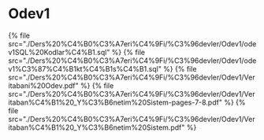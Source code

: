 # Odev1

<!--Index-->

{% file src="./Ders%20%C4%B0%C3%A7eri%C4%9Fi/%C3%96devler/Odev1/odev1SQL%20Kodlar%C4%B1.sql" %}
{% file src="./Ders%20%C4%B0%C3%A7eri%C4%9Fi/%C3%96devler/Odev1/odev1%C3%87%C4%B1kt%C4%B1s%C4%B1.sql" %}
{% file src="./Ders%20%C4%B0%C3%A7eri%C4%9Fi/%C3%96devler/Odev1/Veritabani%20Odev.pdf" %}
{% file src="./Ders%20%C4%B0%C3%A7eri%C4%9Fi/%C3%96devler/Odev1/Veritaban%C4%B1%20_Y%C3%B6netim%20Sistem-pages-7-8.pdf" %}
{% file src="./Ders%20%C4%B0%C3%A7eri%C4%9Fi/%C3%96devler/Odev1/Veritaban%C4%B1%20_Y%C3%B6netim%20Sistem.pdf" %}

<!--Index-->
